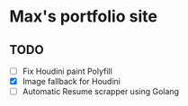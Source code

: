 # Max's portfolio site

## TODO
- [ ] Fix Houdini paint Polyfill
- [x] Image fallback for Houdini
- [ ] Automatic Resume scrapper using Golang
